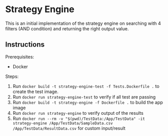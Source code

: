 # Strategy Engine

This is an initial implementation of the strategy engine on searching with 4 filters (AND condition) and returning the right output value.

## Instructions

Prerequisites:
- Docker

Steps:
1. Run `docker build -t strategy-engine-test -f Tests.Dockerfile .` to create the test image.
2. Run `docker run strategy-engine-test` to verify if all test are passing
3. Run `docker build -t strategy-engine -f Dockerfile .` to build the app image
4. Run `docker run strategy-engine` to verify output of the results
5. Run `docker run --rm -v "$(pwd)/TestData:/App/TestData" -it strategy-engine /App/TestData/SampleData.csv /App/TestData/ResultData.csv` for custom input/result